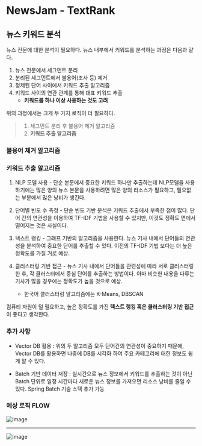 # NewsJam - TextRank

## 뉴스 키워드 분석

뉴스 전문에 대한 분석이 필요하다. 뉴스 내부에서 키워드를 분석하는 과정은 다음과 같다.

1. 뉴스 전문에서 세그먼트 분리
2. 분리된 세그먼트에서 불용어(조사 등) 제거
3. 정제된 단어 사이에서 키워드 추출 알고리즘
4. 키워드 사이의 연관 관계를 통해 대표 키워드 추출
	* **키워드를 하나 이상 사용하는 것도 고려**

위의 과정에서는 크게 두 가지 로직이 더 필요하다.

> 1. 세그먼트 분리 후 불용어 제거 알고리즘
> 2. **키워드 추출 알고리즘**

### 불용어 제거 알고리즘


### 키워드 추출 알고리즘

1. NLP 모델 사용 - 단순 본문에서 중요한 키워드 하나만 추출하는데 NLP모델을 사용하기에는 많은 양의 뉴스 본문을 사용하려면 많은 양의 리소스가 필요하고, 필요없는 부분에서 많은 낭비가 생긴다.
   
2. 단어별 빈도 수 측정 - 단순 빈도 기반 분석은 키워드 추출에서 부족한 점이 많다. 단어 간의 연관성을 이용하여 TF-IDF 기법을 사용할 수 있지만, 이것도 정확도 면에서 떨어지는 것은 사실이다.
   
3. 텍스트 랭킹 - 그래프 기반의 알고리즘을 사용한다. 뉴스 기사 내에서 단어들의 연관성을 분석하여 중요한 단어를 추출할 수 있다. 이전의 TF-IDF 기법 보다는 더 높은 정확도를 가질 거로 예상.

4. 클러스터링 기반 접근 - 뉴스 기사 내에서 단어들을 관련성에 따라 서로 클러스터링 한 후, 각 클러스터에서 중심 단어를 추출하는 방법이다. 아마 비슷한 내용을 다루는 기사가 많을 경우에는 정확도가 높을 것으로 예상. 
	* 한국어 클러스터링 알고리즘에는 K-Means, DBSCAN 

컴퓨티 자원이 덜 필요하고, 높은 정확도를 가진 **텍스트 랭킹 혹은 클러스터링 기반 접근**이 좋다고 생각한다. 

### 추가 사항

* Vector DB 활용 : 위의 두 알고리즘 모두 단어간의 연관성이 중요하기 때문에, Vector DB를 활용하면 나중에 DB를 시각화 하여 주요 카테고리에 대한 정보도 쉽게 알 수 있다.

*  Batch 기반 데이터 저장 : 실시간으로 뉴스 정보에서 키워드를 추출하는 것이 아닌 Batch 단위로 일정 시간마다 새로운 뉴스 정보를 가져오면 리소스 낭비를 줄일 수 있다. Spring Batch 기술 스택 추가 가능


### 예상 로직 FLOW

![image](https://github.com/user-attachments/assets/7fd0bb6d-5010-40ec-bbcf-ce7dbce78b76)


---
![image](https://github.com/user-attachments/assets/b622860a-e812-47f0-9cae-765a59a22188)

